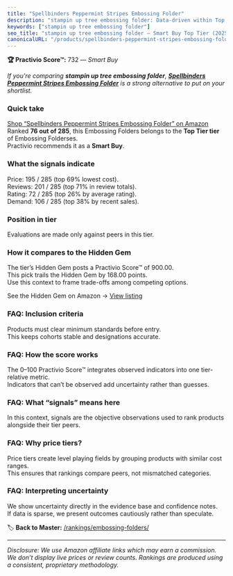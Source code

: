 ```yaml
---
title: "Spellbinders Peppermint Stripes Embossing Folder"
description: "stampin up tree embossing folder: Data-driven within Top Tier ranking using the Practivio Score™. Positioned by quality, value, demand, findability, momentum."
keywords: ["stampin up tree embossing folder"]
seo_title: "stampin up tree embossing folder — Smart Buy Top Tier (2025)"
canonicalURL: "/products/spellbinders-peppermint-stripes-embossing-folder-B0CJB2L4TQ/"
---
```


**🏆 Practivio Score™:** 732 — _Smart Buy_


*If you're comparing **stampin up tree embossing folder**, **[Spellbinders Peppermint Stripes Embossing Folder](https://www.amazon.com/dp/B0CJB2L4TQ?tag=practivio-20)** is a strong alternative to put on your shortlist.*
### Quick take
[Shop “Spellbinders Peppermint Stripes Embossing Folder” on Amazon](https://www.amazon.com/dp/B0CJB2L4TQ?tag=practivio-20)
Ranked **76 out of 285**, this Embossing Folders belongs to the **Top Tier tier** of Embossing Folderses.  
Practivio recommends it as a **Smart Buy**.

### What the signals indicate
Price: 195 / 285 (top 69% lowest cost).  
Reviews: 201 / 285 (top 71% in review totals).  
Rating: 72 / 285 (top 26% by average rating).  
Demand: 106 / 285 (top 38% by recent sales).

### Position in tier
Evaluations are made only against peers in this tier.

### How it compares to the Hidden Gem
The tier’s Hidden Gem posts a Practivio Score™ of 900.00.  
This pick trails the Hidden Gem by 168.00 points.  
Use this context to frame trade-offs among competing options.  

See the Hidden Gem on Amazon → [View listing](https://www.amazon.com/dp/B001BDI70A?tag=practivio-20)

### FAQ: Inclusion criteria
Products must clear minimum standards before entry.  
This keeps cohorts stable and designations accurate.

### FAQ: How the score works
The 0–100 Practivio Score™ integrates observed indicators into one tier-relative metric.  
Indicators that can’t be observed add uncertainty rather than guesses.

### FAQ: What “signals” means here
In this context, signals are the objective observations used to rank products alongside their tier peers.

### FAQ: Why price tiers?
Price tiers create level playing fields by grouping products with similar cost ranges.  
This ensures that rankings compare peers, not mismatched categories.

### FAQ: Interpreting uncertainty
We show uncertainty directly in the evidence base and confidence notes.  
If data is sparse, we present outcomes cautiously rather than speculate.


🏷️ **Back to Master:** [/rankings/embossing-folders/](/rankings/embossing-folders/)

---
_Disclosure: We use Amazon affiliate links which may earn a commission. We don’t display live prices or review counts. Rankings are produced using a consistent, proprietary methodology._
